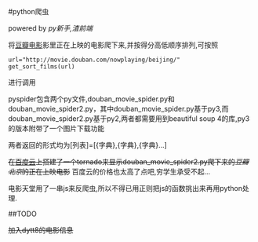 #python爬虫

powered by *py新手,渣前端*


将[豆瓣电影](http://movie.douban.com/)影里正在上映的电影爬下来,并按得分高低顺序排列,可按照
    
    url="http://movie.douban.com/nowplaying/beijing/"
    get_sort_films(url)


进行调用


pyspider包含两个py文件,douban_movie_spider.py和douban_movie_spider2.py，其中douban_movie_spider.py基于py3,而douban_movie_spider2.py基于py2,两者都需要用到beautiful soup 4的库,py3的版本附带了一个图片下载功能


两者返回的形式均为[列表]=[{字典},{字典},{字典}...]


~~在[百度云](http://pyspider2014.duapp.com/)上搭建了一个tornado来显示douban_movie_spider2.py爬下来的*豆瓣北京*的正在上映电影~~
百度云的价格也太高了点吧,穷学生承受不起...


电影天堂用了一串js来反爬虫,所以不得已用正则把js的函数挑出来再用python处理.

##TODO

~~加入dytt8的电影信息~~
